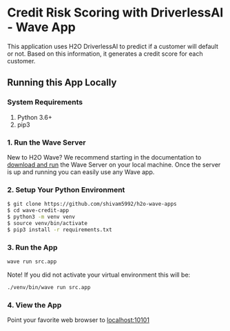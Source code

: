 # Credit Risk Scoring with DriverlessAI - Wave App
This application uses H2O DriverlessAI to predict if a customer will default or not. Based on this information, it generates a credit score for each customer. 


## Running this App Locally

### System Requirements 
1. Python 3.6+
2. pip3

### 1. Run the Wave Server
New to H2O Wave? We recommend starting in the documentation to [download and run](https://h2oai.github.io/wave/docs/installation) the Wave Server on your local machine. Once the server is up and running you can easily use any Wave app. 

### 2. Setup Your Python Environment

```bash
$ git clone https://github.com/shivam5992/h2o-wave-apps
$ cd wave-credit-app
$ python3 -m venv venv
$ source venv/bin/activate
$ pip3 install -r requirements.txt
```

### 3. Run the App

```bash
wave run src.app
```

Note! If you did not activate your virtual environment this will be:
```bash
./venv/bin/wave run src.app
```

### 4. View the App
Point your favorite web browser to [localhost:10101](http://localhost:10101)
